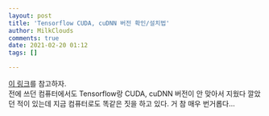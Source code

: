 ```yaml
---
layout: post
title: 'Tensorflow CUDA, cuDNN 버전 확인/설치법'
author: MilkClouds
comments: true
date: 2021-02-20 01:12
tags: []

---
```



[이 링크](https://coding-groot.tistory.com/87)를 참고하자.  
전에 쓰던 컴퓨터에서도 Tensorflow랑 CUDA, cuDNN 버전이 안 맞아서 지웠다 깔았던 적이 있는데 지금 컴퓨터로도 똑같은 짓을 하고 있다. 거 참 매우 번거롭다...
